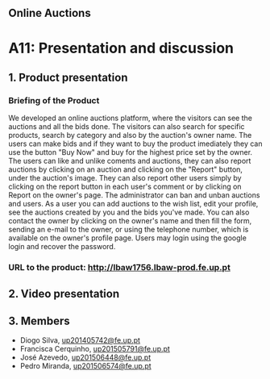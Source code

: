 ## Online Auctions

# A11: Presentation and discussion

## 1. Product presentation

### Briefing of the Product

We developed an online auctions platform, where the visitors can see the auctions and all the bids done. The visitors can also search for specific products, search by category and also by the auction's owner name. The users can make bids and if they want to buy the product imediately they can use the button "Buy Now" and buy for the highest price set by the owner. The users can like and unlike coments and auctions, they can also report auctions by clicking on an auction and clicking on the "Report" button, under the auction's image. They can also report other users simply by clicking on the report button in each user's comment or by clicking on Report on the owner's page. The administrator can ban and unban auctions and users.
As a user you can add auctions to the wish list, edit your profile, see the auctions created by you and the bids you've made. You can also contact the owner by clicking on the owner's name and then fill the form, sending an e-mail to the owner, or using the telephone number, which is available on the owner's profile page. 
Users may login using the google login and recover the password.  

### URL to the product: http://lbaw1756.lbaw-prod.fe.up.pt

## 2. Video presentation

## 3. Members

- Diogo Silva, up201405742@fe.up.pt
- Francisca Cerquinho, up201505791@fe.up.pt
- José Azevedo, up201506448@fe.up.pt
- Pedro Miranda, up201506574@fe.up.pt

